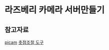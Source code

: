 # 라즈베리 카메라 서버만들기




## 참고자료
[picam](https://picamera.readthedocs.io/en/release-1.13/index.html)
[촛점조절 도구](https://www.thingiverse.com/thing:1574661)

